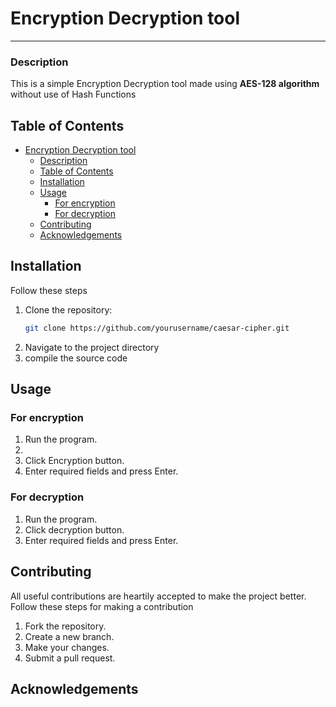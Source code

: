 # Encryption Decryption tool

---

### Description
This is a simple Encryption Decryption tool made using **AES-128 algorithm** without use of Hash Functions

## Table of Contents

- [Encryption Decryption tool](#encryption-decryption-tool)
    - [Description](#description)
  - [Table of Contents](#table-of-contents)
  - [Installation](#installation)
  - [Usage](#usage)
    - [For encryption](#for-encryption)
    - [For decryption](#for-decryption)
  - [Contributing](#contributing)
  - [Acknowledgements](#acknowledgements)

## Installation

Follow these steps

1. Clone the repository:
   ```sh
   git clone https://github.com/yourusername/caesar-cipher.git
2. Navigate to the project directory
3. compile the source code
   

## Usage

### For encryption
1. Run the program.
2. 
3. Click Encryption button.
4. Enter required fields and press Enter.
### For decryption
1. Run the program.
2. Click decryption button.
3. Enter required fields and press Enter.


## Contributing
All useful contributions are heartily accepted to make the project better.
Follow these steps for making a contribution
1. Fork the repository.
2. Create a new branch.
3. Make your changes.
4. Submit a pull request.
   

## Acknowledgements



